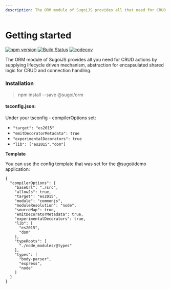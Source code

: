 ```yaml
---
description: The ORM module of SugoiJS provides all that need for CRUD action.
---
```


# Getting started

[![npm version](https://badge.fury.io/js/%40sugoi%2Form.svg)](https://badge.fury.io/js/%40sugoi%2Form) [![Build Status](https://travis-ci.org/sugoiJS/ORM.svg?branch=master)](https://travis-ci.org/sugoiJS/ORM) [![codecov](https://codecov.io/gh/sugoiJS/ORM/branch/master/graph/badge.svg)](https://codecov.io/gh/sugoiJS/ORM)

The ORM module of SugoiJS provides all you need for CRUD actions by supplying lifecycle driven mechanism, abstraction for encapsulated shared logic for CRUD and connection handling.

### Installation

> npm install --save @sugoi/orm

#### tsconfig.json:

Under your tsconfig - compilerOptions set:

* `"target": "es2015"`
* `"emitDecoratorMetadata": true`
* `"experimentalDecorators": true`
* `"lib": ["es2015","dom"]`

**Template**

You can use the config template that was set for the @sugoi/demo application:

```text
{
  "compilerOptions": {
    "baseUrl": "./src",
    "allowJs": true,
    "target": "es2015",
    "module": "commonjs",
    "moduleResolution": "node",
    "sourceMap": true,
    "emitDecoratorMetadata": true,
    "experimentalDecorators": true,
    "lib": [
      "es2015",
      "dom"
    ],
    "typeRoots": [
      "./node_modules/@types"
    ],
    "types": [
      "body-parser",
      "express",
      "node"
    ]
  }
}
```

